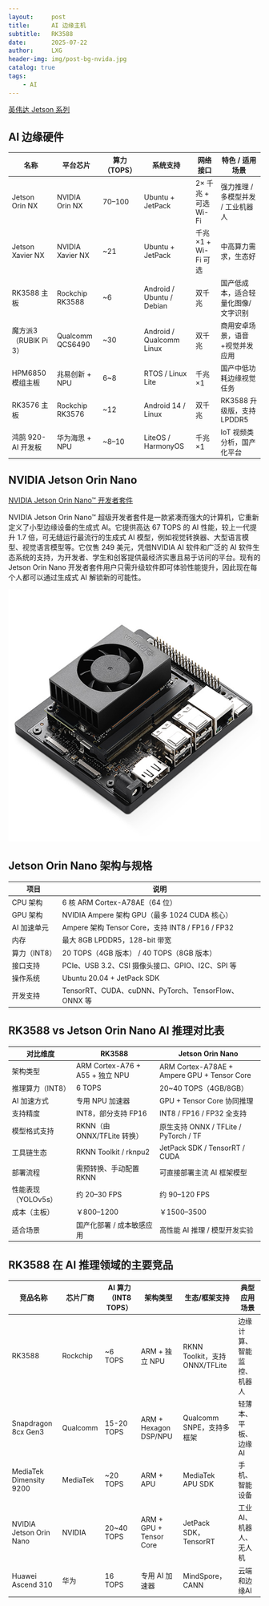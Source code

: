 ```yaml
---
layout:     post
title:      AI 边缘主机
subtitle:   RK3588
date:       2025-07-22
author:     LXG
header-img: img/post-bg-nvida.jpg
catalog: true
tags:
    - AI
---
```


[英伟达 Jetson 系列](https://www.nvidia.cn/autonomous-machines/embedded-systems/)

## AI 边缘硬件

| 名称                  | 平台芯片          | 算力（TOPS） | 系统支持                   | 网络接口           | 特色 / 适用场景                       |
|-----------------------|-------------------|---------------|-----------------------------|---------------------|----------------------------------------|
| Jetson Orin NX        | NVIDIA Orin NX     | 70–100        | Ubuntu + JetPack            | 2× 千兆 + 可选 Wi-Fi | 强力推理 / 多模型并发 / 工业机器人     |
| Jetson Xavier NX      | NVIDIA Xavier NX   | ~21           | Ubuntu + JetPack            | 千兆 ×1 + Wi-Fi 可选 | 中高算力需求，生态好                  |
| RK3588 主板           | Rockchip RK3588    | ~6             | Android / Ubuntu / Debian   | 双千兆              | 国产低成本，适合轻量化图像/文字识别    |
| 魔方派3（RUBIK Pi 3） | Qualcomm QCS6490   | ~30           | Android / Qualcomm Linux    | 双千兆              | 商用安卓场景，语音+视觉并发应用       |
| HPM6850 模组主板      | 兆易创新 + NPU     | 6~8            | RTOS / Linux Lite           | 千兆 ×1             | 国产中低功耗边缘视觉任务               |
| RK3576 主板           | Rockchip RK3576    | ~12            | Android 14 / Linux          | 双千兆              | RK3588 升级版，支持 LPDDR5            |
| 鸿鹄 920-AI 开发板     | 华为海思 + NPU     | ~8–10          | LiteOS / HarmonyOS          | 千兆 ×1             | IoT 视频类分析，国产化平台              |

## NVIDIA Jetson Orin Nano

[NVIDIA Jetson Orin Nano™ 开发者套件](https://www.nvidia.com/en-us/autonomous-machines/embedded-systems/jetson-orin/nano-super-developer-kit/)

NVIDIA Jetson Orin Nano™ 超级开发者套件是一款紧凑而强大的计算机，它重新定义了小型边缘设备的生成式 AI。它提供高达 67 TOPS 的 AI 性能，较上一代提升 1.7 倍，可无缝运行最流行的生成式 AI 模型，例如视觉转换器、大型语言模型、视觉语言模型等。它仅售 249 美元，凭借NVIDIA AI 软件和广泛的 AI 软件生态系统的支持，为开发者、学生和创客提供最经济实惠且易于访问的平台。现有的 Jetson Orin Nano 开发者套件用户只需升级软件即可体验性能提升，因此现在每个人都可以通过生成式 AI 解锁新的可能性。

![jetson_orin_nano](/images/ai/jetson_orin_nano.jpg)

## Jetson Orin Nano 架构与规格

| 项目             | 说明                                                  |
|------------------|-------------------------------------------------------|
| CPU 架构         | 6 核 ARM Cortex-A78AE（64 位）                        |
| GPU 架构         | NVIDIA Ampere 架构 GPU（最多 1024 CUDA 核心）         |
| AI 加速单元      | Ampere 架构 Tensor Core，支持 INT8 / FP16 / FP32     |
| 内存             | 最大 8GB LPDDR5，128-bit 带宽                         |
| 算力（INT8）     | 20 TOPS（4GB 版本） / 40 TOPS（8GB 版本）             |
| 接口支持         | PCIe、USB 3.2、CSI 摄像头接口、GPIO、I2C、SPI 等     |
| 操作系统         | Ubuntu 20.04 + JetPack SDK                            |
| 开发支持         | TensorRT、CUDA、cuDNN、PyTorch、TensorFlow、ONNX 等   |

## RK3588 vs Jetson Orin Nano AI 推理对比表

| 对比维度           | RK3588                                   | Jetson Orin Nano                           |
|--------------------|-------------------------------------------|---------------------------------------------|
| 架构类型           | ARM Cortex-A76 + A55 + 独立 NPU           | ARM Cortex-A78AE + Ampere GPU + Tensor Core |
| 推理算力（INT8）   | 6 TOPS                                   | 20~40 TOPS（4GB/8GB）                        |
| AI 加速方式        | 专用 NPU 加速器                           | GPU + Tensor Core 协同推理                  |
| 支持精度           | INT8，部分支持 FP16                       | INT8 / FP16 / FP32 全支持                   |
| 模型格式支持       | RKNN（由 ONNX/TFLite 转换）                | 原生支持 ONNX / TFLite / PyTorch / TF       |
| 工具链生态         | RKNN Toolkit / rknpu2                     | JetPack SDK / TensorRT / CUDA               |
| 部署流程           | 需预转换、手动配置 RKNN                   | 可直接部署主流 AI 框架模型                  |
| 性能表现（YOLOv5s）| 约 20–30 FPS                              | 约 90–120 FPS                                |
| 成本（主板）       | ￥800–1200                                | ￥1500–3500                                  |
| 适合场景           | 国产化部署 / 成本敏感应用                 | 高性能 AI 推理 / 模型开发实验               |

## RK3588 在 AI 推理领域的主要竞品

| 竞品名称           | 芯片厂商      | AI 算力（INT8 TOPS） | 架构类型               | 生态/框架支持                  | 典型应用场景               |
|--------------------|---------------|----------------------|------------------------|-------------------------------|----------------------------|
| RK3588             | Rockchip      | ~6 TOPS              | ARM + 独立 NPU          | RKNN Toolkit，支持 ONNX/TFLite  | 边缘计算、智能监控、机器人    |
| Snapdragon 8cx Gen3 | Qualcomm      | 15-20 TOPS           | ARM + Hexagon DSP/NPU   | Qualcomm SNPE，支持多框架       | 轻薄本、平板、边缘AI         |
| MediaTek Dimensity 9200 | MediaTek    | ~20 TOPS             | ARM + APU               | MediaTek APU SDK               | 手机、智能设备               |
| NVIDIA Jetson Orin Nano | NVIDIA    | 20~40 TOPS           | ARM + GPU + Tensor Core | JetPack SDK，TensorRT         | 工业AI、机器人、无人机       |
| Huawei Ascend 310   | 华为          | 16 TOPS              | 专用 AI 加速器          | MindSpore，CANN                | 云端和边缘AI                 |







